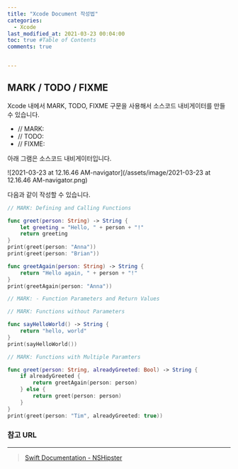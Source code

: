 ```yaml
---
title: "Xcode Document 작성법"
categories: 
  - Xcode
last_modified_at: 2021-03-23 00:04:00
toc: true #Table of Contents
comments: true


---
```


## MARK / TODO / FIXME

Xcode 내에서 MARK, TODO, FIXME 구문을 사용해서 소스코드 내비게이터를 만들 수 있습니다.

-   // MARK:
-   // TODO:
-   // FIXME:

아래 그램은 소스코드 내비게이터입니다.

![2021-03-23 at 12.16.46 AM-navigator](/assets/image/2021-03-23 at 12.16.46 AM-navigator.png)

다음과 같이 작성할 수 있습니다.

```swift
// MARK: Defining and Calling Functions

func greet(person: String) -> String {
    let greeting = "Hello, " + person + "!"
    return greeting
}
print(greet(person: "Anna"))
print(greet(person: "Brian"))

func greetAgain(person: String) -> String {
    return "Hello again, " + person + "!"
}
print(greetAgain(person: "Anna"))

// MARK: - Function Parameters and Return Values

// MARK: Functions without Parameters

func sayHelloWorld() -> String {
    return "hello, world"
}
print(sayHelloWorld())

// MARK: Functions with Multiple Paramters

func greet(person: String, alreadyGreeted: Bool) -> String {
    if alreadyGreeted {
        return greetAgain(person: person)
    } else {
        return greet(person: person)
    }
}
print(greet(person: "Tim", alreadyGreeted: true))
```



### 참고 URL

---

>   [Swift Documentation - NSHipster](https://nshipster.com/swift-documentation/)

